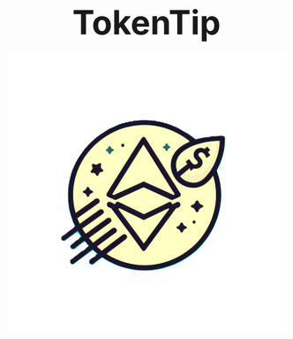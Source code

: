 # <div style="text-align:center; font-size: 60px;">TokenTip </div>


![TokenTip](/images/TokenTipLogo.png)
